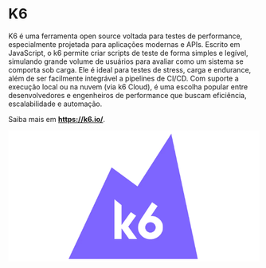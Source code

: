 # K6

K6 é uma ferramenta open source voltada para testes de performance, especialmente projetada para aplicações modernas e APIs. Escrito em JavaScript, o k6 permite criar scripts de teste de forma simples e legível, simulando grande volume de usuários para avaliar como um sistema se comporta sob carga. Ele é ideal para testes de stress, carga e endurance, além de ser facilmente integrável a pipelines de CI/CD. Com suporte a execução local ou na nuvem (via k6 Cloud), é uma escolha popular entre desenvolvedores e engenheiros de performance que buscam eficiência, escalabilidade e automação.

Saiba mais em  **https://k6.io/**.

<img src="/.medias/media-k6.png">